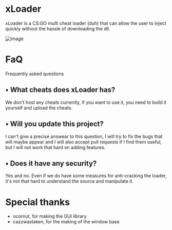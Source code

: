 # xLoader
xLoader is a CS:GO multi cheat loader (duh) that can allow the user to inject quickly without the hassle of downloading the dll.

![image](https://github.com/NoveeX/xLoader/assets/134323107/b4b2dd09-9d23-4ac1-b7be-ddd9e61589c2)

# FaQ
Frequently asked questions
## • What cheats does xLoader has?
We don't host any cheats currently, if you want to use it, you need to build it yourself and upload the cheats.

## • Will you update this project?
I can't give a precise answear to this question, I will try to fix the bugs that will maybe appear and I will also accept pull requests if I find them useful, but I will not work that hard on adding features.

## • Does it have any security?
Yes and no. Even if we do have some measures for anti-cracking the loader, it's not that hard to understand the source and manipulate it.

# Special thanks
- ocornut, for making the GUI library
- cazzwastaken, for the making of the window base
